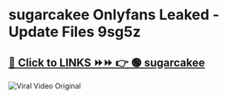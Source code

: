 
 # sugarcakee Onlyfans Leaked - Update Files 9sg5z

## <h2><a href="https://clipsfans.com/sugarcakee&ref=git">🔗 Click to LINKS ⏩⏩ 👉 🟢 sugarcakee </a></h2>

<a href="https://clipsfans.com/sugarcakee&ref=git" rel="nofollow" data-target="animated-image.originalLink"><img src="https://i.ibb.co.com/xMMVF88/686577567.gif" alt="Viral Video Original" style="max-width: 100%; display: inline-block;" data-target="animated-image.originalImage"></a>


